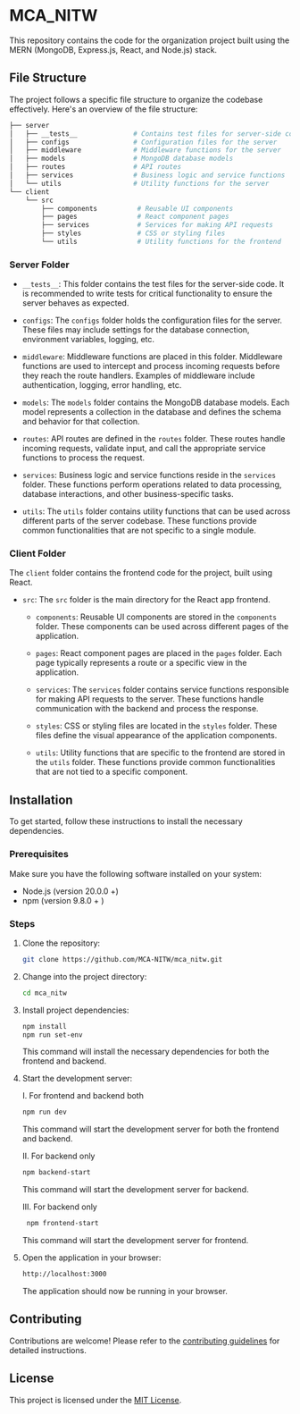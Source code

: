 # MCA_NITW

This repository contains the code for the organization project built using the MERN (MongoDB, Express.js, React, and Node.js) stack.

## File Structure

The project follows a specific file structure to organize the codebase effectively. Here's an overview of the file structure:

```bash
├── server
│   ├── __tests__              # Contains test files for server-side code
│   ├── configs                # Configuration files for the server
│   ├── middleware             # Middleware functions for the server
│   ├── models                 # MongoDB database models
│   ├── routes                 # API routes
│   ├── services               # Business logic and service functions
│   └── utils                  # Utility functions for the server
└── client
    └── src
        ├── components          # Reusable UI components
        ├── pages               # React component pages
        ├── services            # Services for making API requests
        ├── styles              # CSS or styling files
        └── utils               # Utility functions for the frontend

```

### Server Folder

- `__tests__`: This folder contains the test files for the server-side code. It is recommended to write tests for critical functionality to ensure the server behaves as expected.

- `configs`: The `configs` folder holds the configuration files for the server. These files may include settings for the database connection, environment variables, logging, etc.

- `middleware`: Middleware functions are placed in this folder. Middleware functions are used to intercept and process incoming requests before they reach the route handlers. Examples of middleware include authentication, logging, error handling, etc.

- `models`: The `models` folder contains the MongoDB database models. Each model represents a collection in the database and defines the schema and behavior for that collection.

- `routes`: API routes are defined in the `routes` folder. These routes handle incoming requests, validate input, and call the appropriate service functions to process the request.

- `services`: Business logic and service functions reside in the `services` folder. These functions perform operations related to data processing, database interactions, and other business-specific tasks.

- `utils`: The `utils` folder contains utility functions that can be used across different parts of the server codebase. These functions provide common functionalities that are not specific to a single module.

### Client Folder

The `client` folder contains the frontend code for the project, built using React.

- `src`: The `src` folder is the main directory for the React app frontend.

  - `components`: Reusable UI components are stored in the `components` folder. These components can be used across different pages of the application.

  - `pages`: React component pages are placed in the `pages` folder. Each page typically represents a route or a specific view in the application.

  - `services`: The `services` folder contains service functions responsible for making API requests to the server. These functions handle communication with the backend and process the response.

  - `styles`: CSS or styling files are located in the `styles` folder. These files define the visual appearance of the application components.

  - `utils`: Utility functions that are specific to the frontend are stored in the `utils` folder. These functions provide common functionalities that are not tied to a specific component.

## Installation

To get started, follow these instructions to install the necessary dependencies.

### Prerequisites

Make sure you have the following software installed on your system:

- Node.js (version 20.0.0 +)
- npm (version 9.8.0 + )

### Steps

1. Clone the repository:

   ```bash
   git clone https://github.com/MCA-NITW/mca_nitw.git
   ```

2. Change into the project directory:

   ```bash
   cd mca_nitw
   ```

3. Install project dependencies:

   ```bash
   npm install
   npm run set-env
   ```

   This command will install the necessary dependencies for both the frontend and backend.

4. Start the development server: 
  
   I. For frontend and backend both
   ```bash
   npm run dev
   ```
   This command will start the development server for both the frontend and backend.

   II. For backend only
   ```bash
   npm backend-start
   ```
    This command will start the development server for backend.

   III. For backend only
   ```bash
    npm frontend-start
    ```
      This command will start the development server for frontend.

5. Open the application in your browser:

   ```bash
   http://localhost:3000
   ```

   The application should now be running in your browser.

## Contributing

Contributions are welcome! Please refer to the [contributing guidelines](CONTRIBUTING.md) for detailed instructions.

## License

This project is licensed under the [MIT License](LICENSE).

